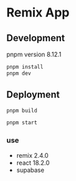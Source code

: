 # Remix App

## Development

pnpm version 8.12.1

```sh
pnpm install
pnpm dev
```

## Deployment

```sh
pnpm build
```

```sh
pnpm start
```

### use

- remix 2.4.0
- react 18.2.0
- supabase
